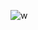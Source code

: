 ![w](https://user-images.githubusercontent.com/78714307/181431287-f2e4f53c-8dad-43c3-864d-0c0754ebc255.jpg)
